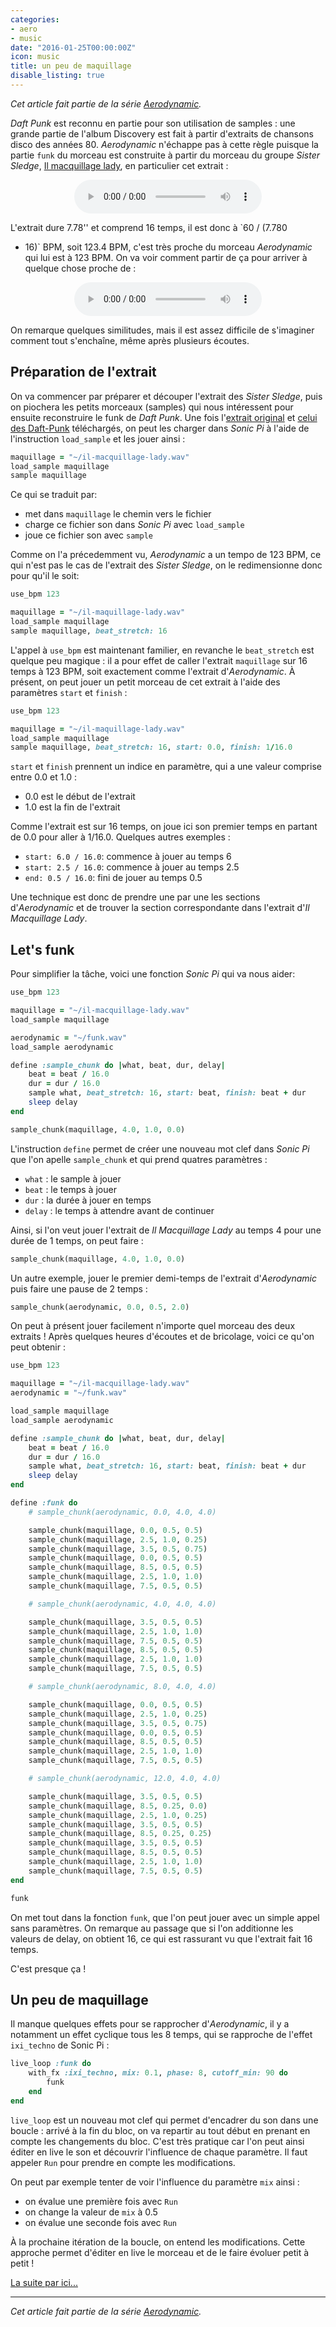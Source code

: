 ```yaml
---
categories:
- aero
- music
date: "2016-01-25T00:00:00Z"
icon: music
title: un peu de maquillage
disable_listing: true
---
```


*Cet article fait partie de la série <a href="/music/2016-01-21-aerodynamic">Aerodynamic</a>.*

*Daft Punk* est reconnu en partie pour son utilisation de samples :
une grande partie de l'album Discovery est fait à partir d'extraits de
chansons disco des années 80. *Aerodynamic* n'échappe pas à cette
règle puisque la partie `funk` du morceau est construite à partir du
morceau du groupe *Sister Sledge*,
[Il macquillage lady](https://www.youtube.com/watch?v=tJWPZuFsdrk), en
particulier cet extrait :

<center>
   <audio controls="controls">
      <source src="/misc/il-macquillage-lady.wav" type="audio/wav" />
   </audio>
</center>

L'extrait dure 7.78'' et comprend 16 temps, il est donc à `60 / (7.780
* 16)` BPM, soit 123.4 BPM, c'est très proche du morceau
*Aerodynamic* qui lui est à 123 BPM. On va voir comment partir de ça
pour arriver à quelque chose proche de :

<center>
   <audio controls="controls">
       <source src="/misc/funk.wav" type="audio/wav" />
   </audio>
</center>

On remarque quelques similitudes, mais il est assez difficile de
s'imaginer comment tout s'enchaîne, même après plusieurs écoutes.

## Préparation de l'extrait

On va commencer par préparer et découper l'extrait des *Sister
Sledge*, puis on piochera les petits morceaux (samples) qui nous
intéressent pour ensuite reconstruire le funk de *Daft Punk*. Une fois
l'[extrait original](/misc/il-macquillage-lady.wav) et
[celui des Daft-Punk](/misc/funk.wav) téléchargés, on peut les
charger dans *Sonic Pi* à l'aide de l'instruction `load_sample` et les
jouer ainsi :

```ruby
maquillage = "~/il-macquillage-lady.wav"
load_sample maquillage
sample maquillage
```

Ce qui se traduit par:

* met dans `maquillage` le chemin vers le fichier
* charge ce fichier son dans *Sonic Pi* avec `load_sample`
* joue ce fichier son avec `sample`

Comme on l'a précedemment vu, *Aerodynamic* a un tempo de 123 BPM, ce
qui n'est pas le cas de l'extrait des *Sister Sledge*, on le
redimensionne donc pour qu'il le soit:

```ruby
use_bpm 123

maquillage = "~/il-maquillage-lady.wav"
load_sample maquillage
sample maquillage, beat_stretch: 16
```

L'appel à `use_bpm` est maintenant familier, en revanche le
`beat_stretch` est quelque peu magique : il a pour effet de caller
l'extrait `maquillage` sur 16 temps à 123 BPM, soit exactement comme
l'extrait d'*Aerodynamic*. À présent, on peut jouer un petit morceau
de cet extrait à l'aide des paramètres `start` et `finish` :

```ruby
use_bpm 123

maquillage = "~/il-maquillage-lady.wav"
load_sample maquillage
sample maquillage, beat_stretch: 16, start: 0.0, finish: 1/16.0
```

`start` et `finish` prennent un indice en paramètre, qui a une valeur
comprise entre 0.0 et 1.0 :

- 0.0 est le début de l'extrait
- 1.0 est la fin de l'extrait

Comme l'extrait est sur 16 temps, on joue ici son premier temps en
partant de 0.0 pour aller à 1/16.0. Quelques autres exemples :

* `start: 6.0 / 16.0`: commence à jouer au temps 6
* `start: 2.5 / 16.0`: commence à jouer au temps 2.5
* `end: 0.5 / 16.0`: fini de jouer au temps 0.5

Une technique est donc de prendre une par une les sections
d'*Aerodynamic* et de trouver la section correspondante dans l'extrait
d'*Il Macquillage Lady*.

## Let's funk

Pour simplifier la tâche, voici une fonction *Sonic Pi* qui va nous
aider:

```ruby
use_bpm 123

maquillage = "~/il-macquillage-lady.wav"
load_sample maquillage

aerodynamic = "~/funk.wav"
load_sample aerodynamic

define :sample_chunk do |what, beat, dur, delay|
    beat = beat / 16.0
    dur = dur / 16.0
    sample what, beat_stretch: 16, start: beat, finish: beat + dur
	sleep delay
end

sample_chunk(maquillage, 4.0, 1.0, 0.0)
```

L'instruction `define` permet de créer une nouveau mot clef dans *Sonic Pi* que
l'on apelle `sample_chunk` et qui prend quatres paramètres :

* `what` : le sample à jouer
* `beat` : le temps à jouer
* `dur` : la durée à jouer en temps
* `delay` : le temps à attendre avant de continuer

Ainsi, si l'on veut jouer l'extrait de *Il Macquillage Lady* au temps 4
pour une durée de 1 temps, on peut faire :

```ruby
sample_chunk(maquillage, 4.0, 1.0, 0.0)
```

Un autre exemple, jouer le premier demi-temps de l'extrait
d'*Aerodynamic* puis faire une pause de 2 temps :

```ruby
sample_chunk(aerodynamic, 0.0, 0.5, 2.0)
```

On peut à présent jouer facilement n'importe quel morceau des deux
extraits ! Après quelques heures d'écoutes et de bricolage, voici
ce qu'on peut obtenir :

```ruby
use_bpm 123

maquillage = "~/il-macquillage-lady.wav"
aerodynamic = "~/funk.wav"

load_sample maquillage
load_sample aerodynamic

define :sample_chunk do |what, beat, dur, delay|
    beat = beat / 16.0
    dur = dur / 16.0
    sample what, beat_stretch: 16, start: beat, finish: beat + dur
    sleep delay
end

define :funk do
    # sample_chunk(aerodynamic, 0.0, 4.0, 4.0)

    sample_chunk(maquillage, 0.0, 0.5, 0.5)
    sample_chunk(maquillage, 2.5, 1.0, 0.25)
    sample_chunk(maquillage, 3.5, 0.5, 0.75)
    sample_chunk(maquillage, 0.0, 0.5, 0.5)
    sample_chunk(maquillage, 8.5, 0.5, 0.5)
    sample_chunk(maquillage, 2.5, 1.0, 1.0)
    sample_chunk(maquillage, 7.5, 0.5, 0.5)

    # sample_chunk(aerodynamic, 4.0, 4.0, 4.0)

    sample_chunk(maquillage, 3.5, 0.5, 0.5)
    sample_chunk(maquillage, 2.5, 1.0, 1.0)
    sample_chunk(maquillage, 7.5, 0.5, 0.5)
    sample_chunk(maquillage, 8.5, 0.5, 0.5)
    sample_chunk(maquillage, 2.5, 1.0, 1.0)
    sample_chunk(maquillage, 7.5, 0.5, 0.5)

    # sample_chunk(aerodynamic, 8.0, 4.0, 4.0)

    sample_chunk(maquillage, 0.0, 0.5, 0.5)
    sample_chunk(maquillage, 2.5, 1.0, 0.25)
    sample_chunk(maquillage, 3.5, 0.5, 0.75)
    sample_chunk(maquillage, 0.0, 0.5, 0.5)
    sample_chunk(maquillage, 8.5, 0.5, 0.5)
    sample_chunk(maquillage, 2.5, 1.0, 1.0)
    sample_chunk(maquillage, 7.5, 0.5, 0.5)

    # sample_chunk(aerodynamic, 12.0, 4.0, 4.0)

    sample_chunk(maquillage, 3.5, 0.5, 0.5)
    sample_chunk(maquillage, 8.5, 0.25, 0.0)
    sample_chunk(maquillage, 2.5, 1.0, 0.25)
    sample_chunk(maquillage, 3.5, 0.5, 0.5)
    sample_chunk(maquillage, 8.5, 0.25, 0.25)
    sample_chunk(maquillage, 3.5, 0.5, 0.5)
    sample_chunk(maquillage, 8.5, 0.5, 0.5)
    sample_chunk(maquillage, 2.5, 1.0, 1.0)
    sample_chunk(maquillage, 7.5, 0.5, 0.5)
end

funk
```

On met tout dans la fonction `funk`, que l'on peut jouer avec un
simple appel sans paramètres. On remarque au passage que si l'on
additionne les valeurs de delay, on obtient 16, ce qui est rassurant
vu que l'extrait fait 16 temps.

C'est presque ça !

## Un peu de maquillage

Il manque quelques effets pour se rapprocher d'*Aerodynamic*, il y a
notamment un effet cyclique tous les 8 temps, qui se rapproche de
l'effet `ixi_techno` de Sonic Pi :

```ruby
live_loop :funk do
    with_fx :ixi_techno, mix: 0.1, phase: 8, cutoff_min: 90 do
        funk
    end
end
```

`live_loop` est un nouveau mot clef qui permet d'encadrer du son dans
une boucle : arrivé à la fin du bloc, on va repartir au tout début en
prenant en compte les changements du bloc. C'est très pratique car
l'on peut ainsi éditer en live le son et découvrir l'influence de
chaque paramètre. Il faut appeler `Run` pour prendre en compte les
modifications.

On peut par exemple tenter de voir l'influence du paramètre `mix`
ainsi :

* on évalue une première fois avec `Run`
* on change la valeur de `mix` à 0.5
* on évalue une seconde fois avec `Run`

À la prochaine itération de la boucle, on entend les
modifications. Cette approche permet d'éditer en live le morceau et de
le faire évoluer petit à petit !

<a href="/music/2016-01-26-aerodynamic-solo">La suite par ici...</a>

<hr />

*Cet article fait partie de la série <a href="/music/2016-01-21-aerodynamic">Aerodynamic</a>.*
